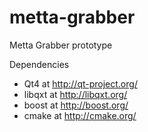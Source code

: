 metta-grabber
=============

Metta Grabber prototype

Dependencies
* Qt4 at http://qt-project.org/
* libqxt at http://libqxt.org/
* boost at http://boost.org/
* cmake at http://cmake.org/

